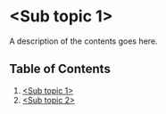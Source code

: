 # <Sub topic 1>
A description of the contents goes here.

## Table of Contents
1. [<Sub topic 1>](#sub-topic-1)
2. [<Sub topic 2>](#sub-topic-2)